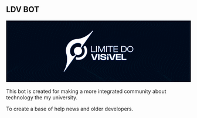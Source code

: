## LDV BOT
![banner LDV](./assets/banner.png)

This bot is created for making a more integrated community about technology the my university. 

To create a base of help news and older developers.

